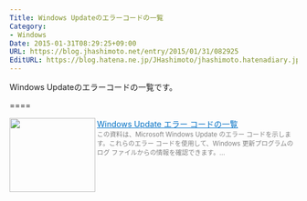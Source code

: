 ```yaml
---
Title: Windows Updateのエラーコードの一覧
Category:
- Windows
Date: 2015-01-31T08:29:25+09:00
URL: https://blog.jhashimoto.net/entry/2015/01/31/082925
EditURL: https://blog.hatena.ne.jp/JHashimoto/jhashimoto.hatenadiary.jp/atom/entry/8454420450081917639
---
```


Windows Updateのエラーコードの一覧です。

====

<a href="http://support2.microsoft.com/kb/938205/ja?sd=rss" target="_blank"><img class="alignleft" align="left" border="0" src="http://capture.heartrails.com/150x130/shadow?http://support2.microsoft.com/kb/938205/ja?sd=rss" alt="" width="150" height="130" /></a><a style="color:#0070C5;" href="http://support2.microsoft.com/kb/938205/ja?sd=rss" target="_blank">Windows Update エラー コードの一覧</a><a href="http://b.hatena.ne.jp/entry/http://support2.microsoft.com/kb/938205/ja?sd=rss" target="_blank"><img border="0" src="http://b.hatena.ne.jp/entry/image/http://support2.microsoft.com/kb/938205/ja?sd=rss" alt="" /></a><br><span style="color: #808080;font-size: 80%;">この資料は、Microsoft Windows Update のエラー コードを示します。これらのエラー コードを使用して、Windows 更新プログラムのログ ファイルからの情報を確認できます。...</span><br style="clear:both;" />
